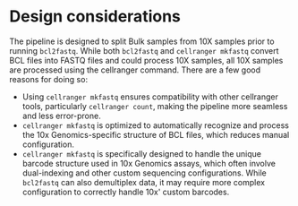 # Design considerations

The pipeline is designed to split Bulk samples from 10X samples prior to running `bcl2fastq`. While both `bcl2fastq` and `cellranger mkfastq` convert BCL files into FASTQ files and could process 10X samples, all 10X samples are processed using the cellranger command. 
There are a few good reasons for doing so:
- Using `cellranger mkfastq` ensures compatibility with other cellranger tools, particularly `cellranger count`, making the pipeline more seamless and less error-prone.
- `cellranger mkfastq` is optimized to automatically recognize and process the 10x Genomics-specific structure of BCL files, which reduces manual configuration. 
- `cellranger mkfastq` is specifically designed to handle the unique barcode structure used in 10x Genomics assays, which often involve dual-indexing and other custom sequencing configurations. While `bcl2fastq` can also demultiplex data, it may require more complex configuration to correctly handle 10x' custom barcodes.